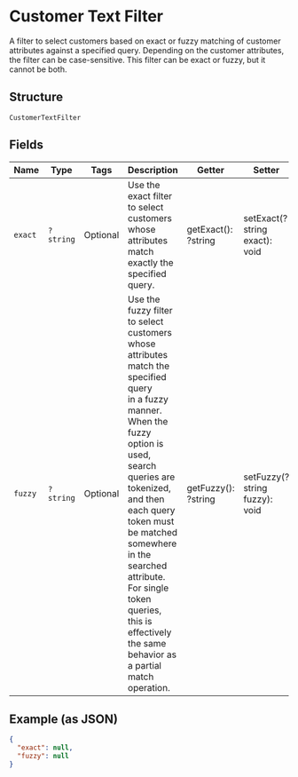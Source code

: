 
# Customer Text Filter

A filter to select customers based on exact or fuzzy matching of
customer attributes against a specified query. Depending on the customer attributes,
the filter can be case-sensitive. This filter can be exact or fuzzy, but it cannot be both.

## Structure

`CustomerTextFilter`

## Fields

| Name | Type | Tags | Description | Getter | Setter |
|  --- | --- | --- | --- | --- | --- |
| `exact` | `?string` | Optional | Use the exact filter to select customers whose attributes match exactly the specified query. | getExact(): ?string | setExact(?string exact): void |
| `fuzzy` | `?string` | Optional | Use the fuzzy filter to select customers whose attributes match the specified query<br>in a fuzzy manner. When the fuzzy option is used, search queries are tokenized, and then<br>each query token must be matched somewhere in the searched attribute. For single token queries,<br>this is effectively the same behavior as a partial match operation. | getFuzzy(): ?string | setFuzzy(?string fuzzy): void |

## Example (as JSON)

```json
{
  "exact": null,
  "fuzzy": null
}
```

